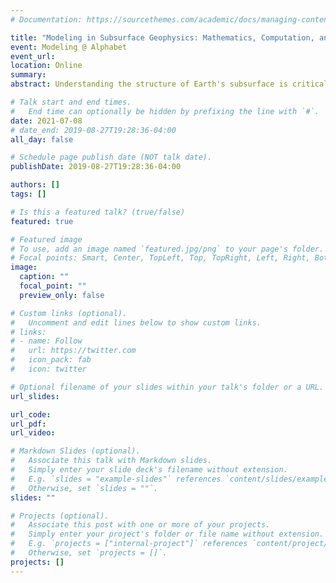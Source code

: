 ```yaml
---
# Documentation: https://sourcethemes.com/academic/docs/managing-content/

title: "Modeling in Subsurface Geophysics: Mathematics, Computation, and Machine Learning"
event: Modeling @ Alphabet 
event_url: 
location: Online
summary:
abstract: Understanding the structure of Earth's subsurface is critical in many science, engineering, and business domains, from earthquake monitoring and forecasting to hydrocarbon exploration and carbon sequestration. Observations of seismic waves, from both anthropogenic and non-anthropogenic sources, yield many techniques for recovering models of subsurface structure. In this talk, I will introduce the concepts and challenges associated with reconstructing models of the subsurface through seismic tomography, imaging, and inversion. I will present the subsurface inversion workflow, from data acquisition, through modeling and computation, to interpretation and decision making. In this context, I will present the mathematics, computation, and intuition behind full-waveform inversion, an adjoint-based method for solving this inverse problem where the solution is constrained by the governing physics of the wave equation. Finally, looking forward, I will connect the mathematics and computation of FWI to related concepts in deep learning.

# Talk start and end times.
#   End time can optionally be hidden by prefixing the line with `#`.
date: 2021-07-08
# date_end: 2019-08-27T19:28:36-04:00
all_day: false

# Schedule page publish date (NOT talk date).
publishDate: 2019-08-27T19:28:36-04:00

authors: []
tags: []

# Is this a featured talk? (true/false)
featured: true

# Featured image
# To use, add an image named `featured.jpg/png` to your page's folder. 
# Focal points: Smart, Center, TopLeft, Top, TopRight, Left, Right, BottomLeft, Bottom, BottomRight.
image:
  caption: ""
  focal_point: ""
  preview_only: false

# Custom links (optional).
#   Uncomment and edit lines below to show custom links.
# links:
# - name: Follow
#   url: https://twitter.com
#   icon_pack: fab
#   icon: twitter

# Optional filename of your slides within your talk's folder or a URL.
url_slides:

url_code:
url_pdf:
url_video:

# Markdown Slides (optional).
#   Associate this talk with Markdown slides.
#   Simply enter your slide deck's filename without extension.
#   E.g. `slides = "example-slides"` references `content/slides/example-slides.md`.
#   Otherwise, set `slides = ""`.
slides: ""

# Projects (optional).
#   Associate this post with one or more of your projects.
#   Simply enter your project's folder or file name without extension.
#   E.g. `projects = ["internal-project"]` references `content/project/deep-learning/index.md`.
#   Otherwise, set `projects = []`.
projects: []
---
```

